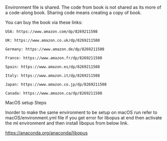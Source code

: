 Environment file is shared.
The code from book is not shared as its more of a code-along book.
Sharing code means creating a copy of book.


You can buy the book via these links:

    USA: https://www.amazon.com/dp/8269211508

    UK: https://www.amazon.co.uk/dp/8269211508

    Germany: https://www.amazon.de/dp/8269211508

    France: https://www.amazon.fr/dp/8269211508

    Spain: https://www.amazon.es/dp/8269211508

    Italy: https://www.amazon.it/dp/8269211508

    Japan: https://www.amazon.co.jp/dp/8269211508

    Canada: https://www.amazon.ca/dp/8269211508

MacOS setup Steps

Inorder to make the same environment to be setup on macOS run refer to macOS/environment.yml file
if you get error for libopus at end then activate the ml environment and then install libopus from below link. 

https://anaconda.org/anaconda/libopus